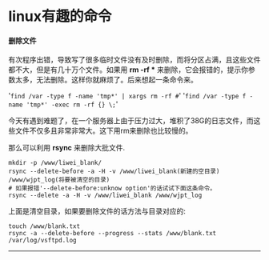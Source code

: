 linux有趣的命令
==========


#### 删除文件 ####

有次程序出错，导致写了很多临时文件没有及时删除，而将分区占满，且这些文件都不大，但是有几十万个文件。如果用 **rm -rf \*** 来删除，它会报错的，提示你参数太多，无法删除。这样你就麻烦了。后来想起一条命令来。

'`find /var -type f -name 'tmp*' | xargs rm -rf #`'
'`find /var -type f -name 'tmp*' -exec rm -rf {} \;`'

今天有遇到难题了，在一个服务器上由于压力过大，堆积了38G的日志文件，而这些文件不仅多且非常非常大。这下用rm来删除也比较慢的。

那么可以利用 **rsync** 来删除大批文件.

    mkdir -p /www/liwei_blank/
	rsync --delete-before -a -H -v /www/liwei_blank(新建的空目录) /www/wjpt_log(将要被清空的目录)
	# 如果报错'--delete-before:unknow option'的话试试下面这条命令。
	rsync --delete -a -H -v /www/liwei_blank /www/wjpt_log
	
上面是清空目录，如果要删除文件的话方法与目录对应的:

    touch /www/blank.txt
	rsync -a --delete-before --progress --stats /www/blank.txt /var/log/vsftpd.log
	
	

* * * * *




